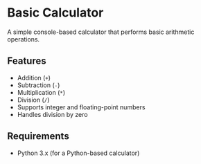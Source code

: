 # Basic Calculator
   
A simple console-based calculator that performs basic arithmetic operations. 

## Features
- Addition (`+`) 
- Subtraction (`-`) 
- Multiplication (`*`)
- Division (`/`)
- Supports integer and floating-point numbers
- Handles division by zero

## Requirements
- Python 3.x (for a Python-based calculator)

